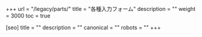 +++
url = "/legacy/parts/"
title = "各種入力フォーム"
description = ""
weight = 3000
toc = true

[seo]
title = ""
description = ""
canonical = ""
robots = ""
+++
